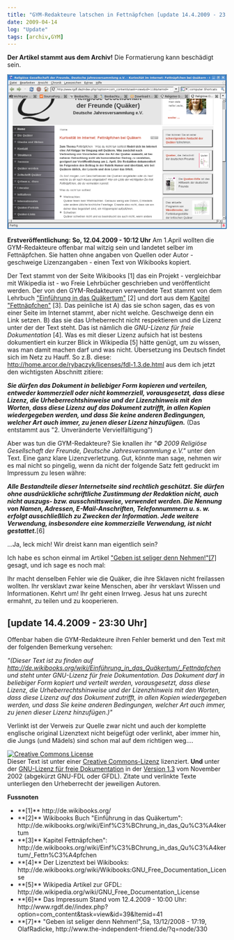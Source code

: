 ```yaml
---
title: "GYM-Redakteure latschen in Fettnäpfchen [update 14.4.2009 - 23:30 Uhr]"
date: 2009-04-14
log: "Update"
tags: [archiv,GYM]
---
```

**Der Artikel stammt aus dem Archiv!** Die Formatierung kann beschädigt sein.

![gym_benutzt_wikibooks_text_0.png](gym_benutzt_wikibooks_text_0.png)


**Erstveröffentlichung: So, 12.04.2009 - 10:12 Uhr**
Am 1.April wollten die GYM-Redakteure offenbar mal witzig sein und landetet selber im Fettnäpfchen. Sie hatten ohne angaben von Quellen oder Autor - geschweige Lizenzangaben - einen Text von Wikibooks kopiert.
<!--break-->
Der Text stammt von der Seite Wikibooks [1] das ein Projekt - vergleichbar mit Wikipedia ist - wo Freie Lehrbücher geschrieben und veröffentlicht werden. Der von den GYM-Redakteuren verwendete Text stammt von dem Lehrbuch <a href="http://de.wikibooks.org/wiki/Einf%C3%BChrung_in_das_Qu%C3%A4kertum">"Einführung in das Quäkertum"</a> [2] und dort aus dem <a href="http://de.wikibooks.org/wiki/Einf%C3%BChrung_in_das_Qu%C3%A4kertum/_Fettn%C3%A4pfchen">Kapitel "Fettnäpfchen"</a> [3]. Das peinliche ist A) das sie schon sagen, das es von einer Seite im Internet stammt, aber nicht welche. Geschweige denn ein Link setzen. B) das sie das Urheberrecht nicht respektieren und die Lizenz unter der der Text steht. Das ist nämlich die <i>GNU-Lizenz für freie Dokumentation</i> [4]. Was es mit dieser Lizenz aufsich hat ist bestens dokumentiert ein kurzer Blick in Wikipedia [5] hätte genügt, um zu wissen, was man damit machen darf und was nicht. Übersetzung ins Deutsch findet sich im Netz zu Hauff. So z.B. diese: http://home.arcor.de/rybaczyk/licenses/fdl-1.3.de.html aus dem ich jetzt den wichtigsten Abschnitt zitiere:

<i>**Sie dürfen das Dokument in beliebiger Form kopieren und verteilen, entweder kommerziell oder nicht kommerziell, vorausgesetzt, dass diese Lizenz, die Urheberrechtshinweise und der Lizenzhinweis mit den Worten, dass diese Lizenz auf das Dokument zutrifft, in allen Kopien wiedergegeben werden, und dass Sie keine anderen Bedingungen, welcher Art auch immer, zu jenen dieser Lizenz hinzufügen.**</i>
(Das entstammt aus "2. Unveränderte Vervielfältigung")

Aber was tun die GYM-Redakteure? Sie knallen ihr <i>"© 2009 Religiöse Gesellschaft der Freunde, Deutsche Jahresversammlung e.V."</i> unter den Text. Eine ganz klare Lizenzverletzung. Gut, könnte man sage, nehmen wir es mal nicht so pingelig, wenn da nicht der folgende Satz fett gedruckt im Impressum zu lesen währe:

<i>**Alle Bestandteile dieser Internetseite sind rechtlich geschützt. Sie dürfen ohne ausdrückliche schriftliche Zustimmung der Redaktion nicht, auch nicht auszugs- bzw. ausschnittsweise, verwendet werden. Die Nennung von Namen, Adressen, E-Mail-Anschriften, Telefonnummern u. s. w. erfolgt ausschließlich zu Zwecken der Information. Jede weitere Verwendung, insbesondere eine kommerzielle Verwendung, ist nicht gestattet.**</i>[6]

...Ja, leck mich! Wir dreist kann man eigentlich sein?

Ich habe es schon einmal im Artikel <a href="http://www.the-independent-friend.de/?q=node/330">"Geben ist seliger denn Nehmen!"[7]</a> gesagt, und ich sage es noch mal:

Ihr macht denselben Fehler wie die Quäker, die ihre Sklaven nicht freilassen wollten. Ihr versklavt zwar keine Menschen, aber ihr versklavt Wissen und Informationen. Kehrt um! Ihr geht einen Irrweg. Jesus hat uns zurecht ermahnt, zu teilen und zu kooperieren.

## [update 14.4.2009 - 23:30 Uhr] ##

Offenbar haben die GYM-Redakteure ihren Fehler bemerkt und den Text mit der folgenden  Bemerkung  versehen:

<i>"(Dieser Text ist zu finden auf http://de.wikibooks.org/wiki/Einführung_in_das_Quäkertum/_Fettnäpfchen und steht unter GNU-Lizenz für freie Dokumentation. Das Dokument darf in beliebiger Form kopiert und verteilt werden, vorausgesetzt, dass diese Lizenz, die Urheberrechtshinweise und der Lizenzhinweis mit den Worten, dass diese Lizenz auf das Dokument zutrifft, in allen Kopien wiedergegeben werden, und dass Sie keine anderen Bedingungen, welcher Art auch immer, zu jenen dieser Lizenz hinzufügen.)"</i>

Verlinkt ist der Verweis zur Quelle zwar nicht und auch der komplette englische original Lizenztext nicht beigefügt oder verlinkt, aber immer hin, die Jungs (und Mädels) sind schon mal auf dem richtigen weg....

<a rel="license" href="http://creativecommons.org/licenses/by-sa/3.0/de/"><img alt="Creative Commons License" style="border-width:0" src="http://i.creativecommons.org/l/by-sa/3.0/de/88x31.png" /></a><br />Dieser <span xmlns:dc="http://purl.org/dc/elements/1.1/" href="http://purl.org/dc/dcmitype/Text" rel="dc:type">Text</span> ist unter einer <a rel="license" href="http://creativecommons.org/licenses/by-sa/3.0/de/">Creative Commons-Lizenz</a> lizenziert. **Und** unter der <a href="http://de.wikipedia.org/wiki/GFDL">GNU-Lizenz für freie Dokumentation</a> in der <a href="http://www.gnu.org/licenses/fdl-1.3.html">Version 1.3</a> vom November 2002 (abgekürzt GNU-FDL oder GFDL). Zitate und verlinkte Texte unterliegen den Urheberrecht der jeweiligen Autoren.


**Fussnoten**
<ul>
<li> **[1]** http://de.wikibooks.org/ </li>
<li> **[2]** Wikibooks Buch "Einführung in das Quäkertum": http://de.wikibooks.org/wiki/Einf%C3%BChrung_in_das_Qu%C3%A4kertum </li>
<li> **[3]** Kapitel Fettnäpfchen": http://de.wikibooks.org/wiki/Einf%C3%BChrung_in_das_Qu%C3%A4kertum/_Fettn%C3%A4pfchen </li>
<li> **[4]** Der Lizenztext bei Wikibooks: http://de.wikibooks.org/wiki/Wikibooks:GNU_Free_Documentation_License </li>
<li> **[5]** Wikipedia Artikel zur GFDL: http://de.wikipedia.org/wiki/GNU_Free_Documentation_License </li>
<li> **[6]** Das Impressum Stand vom 12.4.2009 - 10:00 Uhr: http://www.rgdf.de//index.php?option=com_content&task=view&id=39&Itemid=41 </li>
<li> **[7]** "Geben ist seliger denn Nehmen!",Sa, 13/12/2008 - 17:19, OlafRadicke, http://www.the-independent-friend.de/?q=node/330 </li>
</ul>
